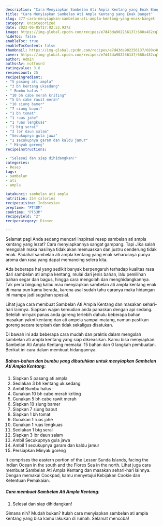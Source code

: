 ```yaml
---
description: "Cara Menyiapkan Sambelan Ati Ampla Kentang yang Enak Banget"
title: "Cara Menyiapkan Sambelan Ati Ampla Kentang yang Enak Banget"
slug: 377-cara-menyiapkan-sambelan-ati-ampla-kentang-yang-enak-banget
category: Uncategorized
date: 2023-06-05T17:02:53.937Z
image: https://img-global.cpcdn.com/recipes/e7d43da902256137/680x482cq70/sambelan-ati-ampla-kentang-foto-resep-utama.jpg
hideToc: false
enableToc: true
enableTocContent: false
thumbnail: https://img-global.cpcdn.com/recipes/e7d43da902256137/680x482cq70/sambelan-ati-ampla-kentang-foto-resep-utama.jpg
cover: https://img-global.cpcdn.com/recipes/e7d43da902256137/680x482cq70/sambelan-ati-ampla-kentang-foto-resep-utama.jpg
author: Admin
authorAv: notfound
ratingvalue: 3.8
reviewcount: 25
recipeingredient:
- "5 pasang ati ampla"
- "3 bh kentang uksedang"
- " Bumbu halus "
- "10 bh cabe merah kriting"
- "5 bh cabe rawit merah"
- "10 siung bamer"
- "7 siung baput"
- "1 bh tomat"
- "1 ruas jahe"
- "1 ruas lengkuas"
- "1 btg serai"
- "3 lbr daun salam"
- "Secukupnya gula jawa"
- "1 secukupnya garam dan kaldu jamur"
- " Minyak goreng"
recipeinstructions:

- "Selesai dan siap dihidangkan!"
categories:
- Resep
tags:
- sambelan
- ati
- ampla

katakunci: sambelan ati ampla 
nutrition: 254 calories
recipecuisine: Indonesian
preptime: "PT40M"
cooktime: "PT53M"
recipeyield: "2"
recipecategory: Dinner

---
```



Selamat pagi Anda sedang mencari inspirasi resep sambelan ati ampla kentang yang lezat? Cara menyiapkannya sangat gampang. Tapi Jika salah mengolah maka hasilnya tidak akan memuaskan dan justru cenderung tidak enak. Padahal sambelan ati ampla kentang yang enak seharusnya punya aroma dan rasa yang dapat memancing selera kita.


Ada beberapa hal yang sedikit banyak berpengaruh terhadap kualitas rasa dari sambelan ati ampla kentang, mulai dari jenis bahan, lalu pemilihan bahan segar dan bagus, hingga cara mengolah dan menghidangkannya. Tak perlu bingung kalau mau menyiapkan sambelan ati ampla kentang enak di mana pun kamu berada, karena asal sudah tahu caranya maka hidangan ini mampu jadi suguhan spesial.

Lihat juga cara membuat Sambelan Ati Ampla Kentang dan masakan sehari-hari lainnya. Siapkan wajan kemudian anda panaskan dengan api sedang. Setelah minyak panas anda goreng terlebih dahulu beberapa bahan masakan yakni kentang dan ati ampela sampai matang, namun pastikan goreng secara terpisah dan tidak sekaligus disatukan.


Di bawah ini ada beberapa cara mudah dan praktis dalam mengolah sambelan ati ampla kentang yang siap dikreasikan. Kamu bisa menyiapkan Sambelan Ati Ampla Kentang memakai 15 bahan dan 0 langkah pembuatan. Berikut ini cara dalam membuat hidangannya.

<!--inarticleads1-->

##### Bahan-bahan dan bumbu yang dibutuhkan untuk menyiapkan Sambelan Ati Ampla Kentang:

1. Siapkan 5 pasang ati ampla
1. Sediakan 3 bh kentang uk.sedang
1. Ambil  Bumbu halus :
1. Gunakan 10 bh cabe merah kriting
1. Gunakan 5 bh cabe rawit merah
1. Siapkan 10 siung bamer
1. Siapkan 7 siung baput
1. Siapkan 1 bh tomat
1. Gunakan 1 ruas jahe
1. Gunakan 1 ruas lengkuas
1. Sediakan 1 btg serai
1. Siapkan 3 lbr daun salam
1. Ambil Secukupnya gula jawa
1. Ambil 1 secukupnya garam dan kaldu jamur
1. Persiapkan  Minyak goreng


It comprises the eastern portion of the Lesser Sunda Islands, facing the Indian Ocean in the south and the Flores Sea in the north. Lihat juga cara membuat Sambelan Ati Ampla Kentang dan masakan sehari-hari lainnya. Dengan memakai Cookpad, kamu menyetujui Kebijakan Cookie dan Ketentuan Pemakaian. 

<!--inarticleads2-->

##### Cara membuat Sambelan Ati Ampla Kentang:


1. Selesai dan siap dihidangkan!



Gimana nih? Mudah bukan? Itulah cara menyiapkan sambelan ati ampla kentang yang bisa kamu lakukan di rumah. Selamat mencoba!
